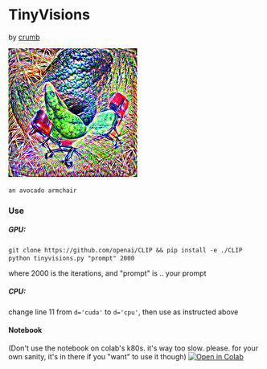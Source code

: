 # TinyVisions

by [crumb](https://twitter.com/aicrumb)



![](anavocadoarmchairanarmchairintheshapeofanavocado.png)

`an avocado armchair`

### Use

##### GPU:

```
git clone https://github.com/openai/CLIP && pip install -e ./CLIP
python tinyvisions.py "prompt" 2000
```

where 2000 is the iterations, and "prompt" is .. your prompt

##### CPU:

change line 11 from `d='cuda'` to `d='cpu'`, then use as instructed above



#### Notebook

(Don't use the notebook on colab's k80s. it's way too slow. please. for your own sanity, it's in there if you "want" to use it though)
  [![Open in Colab](https://camo.githubusercontent.com/84f0493939e0c4de4e6dbe113251b4bfb5353e57134ffd9fcab6b8714514d4d1/68747470733a2f2f636f6c61622e72657365617263682e676f6f676c652e636f6d2f6173736574732f636f6c61622d62616467652e737667)](https://githubtocolab.com/aicrumb/tinyvisions/blob/master/tinyvisions.ipynbb)
